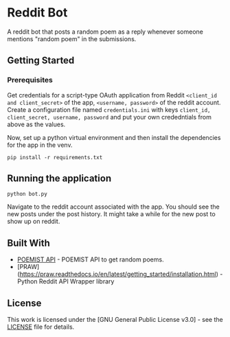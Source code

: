 # Reddit Bot

A reddit bot that posts a random poem as a reply whenever someone mentions "random poem" in the submissions.

## Getting Started

### Prerequisites

Get credentials for a script-type OAuth application from Reddit ```<client_id and client_secret>``` of the app, ```<username, password>``` of the reddit account.
Create a configuration file named ```credentials.ini``` with keys ```client_id, client_secret, username, password``` and put your own crededntials from above as the values.

Now, set up a python virtual environment and then install the dependencies for the app in the venv.
```
pip install -r requirements.txt
```

## Running the application

```
python bot.py
```

Navigate to the reddit account associated with the app. You should see the new posts under the post history. It might take a while for the new post to show up on reddit.

## Built With

* [POEMIST API](https://poemist.github.io/poemist-apidoc/) - POEMIST API to get random poems.
* [PRAW] (https://praw.readthedocs.io/en/latest/getting_started/installation.html) - Python Reddit API Wrapper library

## License
This work is licensed under the [GNU General Public License v3.0] - see the [LICENSE](LICENSE) file for details.
